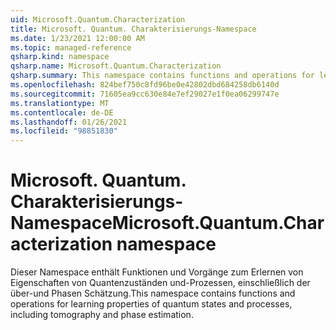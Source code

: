 ```yaml
---
uid: Microsoft.Quantum.Characterization
title: Microsoft. Quantum. Charakterisierungs-Namespace
ms.date: 1/23/2021 12:00:00 AM
ms.topic: managed-reference
qsharp.kind: namespace
qsharp.name: Microsoft.Quantum.Characterization
qsharp.summary: This namespace contains functions and operations for learning properties of quantum states and processes, including tomography and phase estimation.
ms.openlocfilehash: 824bef750c8fd96be0e42802dbd684258db6140d
ms.sourcegitcommit: 71605ea9cc630e84e7ef29027e1f0ea06299747e
ms.translationtype: MT
ms.contentlocale: de-DE
ms.lasthandoff: 01/26/2021
ms.locfileid: "98851830"
---
```

# <a name="microsoftquantumcharacterization-namespace"></a><span data-ttu-id="3d14c-102">Microsoft. Quantum. Charakterisierungs-Namespace</span><span class="sxs-lookup"><span data-stu-id="3d14c-102">Microsoft.Quantum.Characterization namespace</span></span>

<span data-ttu-id="3d14c-103">Dieser Namespace enthält Funktionen und Vorgänge zum Erlernen von Eigenschaften von Quantenzuständen und-Prozessen, einschließlich der über-und Phasen Schätzung.</span><span class="sxs-lookup"><span data-stu-id="3d14c-103">This namespace contains functions and operations for learning properties of quantum states and processes, including tomography and phase estimation.</span></span>

